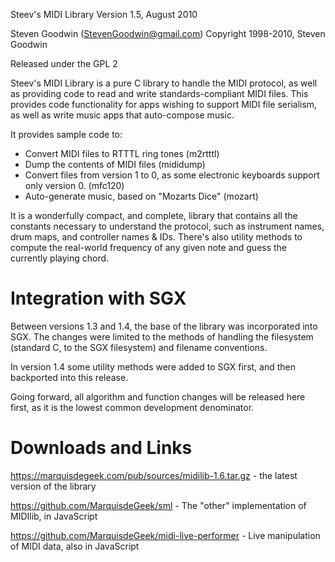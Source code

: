 Steev's MIDI Library
Version 1.5, August 2010


Steven Goodwin (StevenGoodwin@gmail.com)
Copyright 1998-2010, Steven Goodwin

Released under the GPL 2



Steev's MIDI Library is a pure C library to handle the MIDI protocol, as well 
as providing code to read and write standards-compliant MIDI files. This 
provides code functionality for apps wishing to support MIDI file serialism, 
as well as write music apps that auto-compose music.

It provides sample code to:

* Convert MIDI files to RTTTL ring tones (m2rtttl)
* Dump the contents of MIDI files (mididump)
* Convert files from version 1 to 0,  as some electronic keyboards support 
  only version 0. (mfc120)
* Auto-generate music, based on "Mozarts Dice" (mozart)

It is a wonderfully compact, and complete, library that contains all the 
constants necessary to understand the protocol, such as instrument names, 
drum maps, and controller names & IDs. There's also utility methods to 
compute the real-world frequency of any given note and guess the currently 
playing chord.



Integration with SGX
====================

Between versions 1.3 and 1.4, the base of the library was incorporated into 
SGX. The changes were limited to the methods of handling the filesystem 
(standard C, to the SGX filesystem) and filename conventions.

In version 1.4 some utility methods were added to SGX first, and then 
backported into this release.

Going forward, all algorithm and function changes will be released here 
first, as it is the lowest common development denominator.



Downloads and Links
===================

https://marquisdegeek.com/pub/sources/midilib-1.6.tar.gz - the latest version of the library

https://github.com/MarquisdeGeek/sml - The "other" implementation of MIDIlib, in JavaScript

https://github.com/MarquisdeGeek/midi-live-performer - Live manipulation of MIDI data, also in JavaScript



